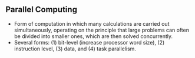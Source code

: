 Parallel Computing
------------------

* Form of computation in which many calculations are carried out simultaneously, operating on the principle that large problems can often be divided into smaller ones, which are then solved concurrently.
* Several forms: (1) bit-level (increase processor word size), (2) instruction level, (3) data, and (4) task parallelism.
